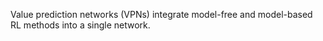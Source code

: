 Value prediction networks (VPNs) integrate model-free and model-based RL methods into a single network.

